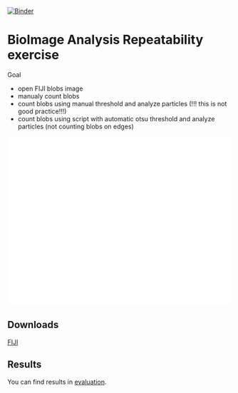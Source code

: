 [![Binder](https://mybinder.org/badge_logo.svg)](https://mybinder.org/v2/gh/UCT-Advanced-Image-Analysis/bia-repeatability-exercise.git/main?labpath=evaluation.ipynb)
# BioImage Analysis Repeatability exercise

Goal
 - open FIJI blobs image
 - manualy count blobs
 - count blobs using manual threshold and analyze particles (!!! this is not good practice!!!)
 - count blobs using script with automatic otsu threshold and analyze particles (not counting blobs on edges)

![comparison results](/comparison_plot.png)

## Downloads
[FIJI](https://imagej.net/software/fiji/downloads)

## Results
You can find results in [evaluation](./evaluation.ipynb).
